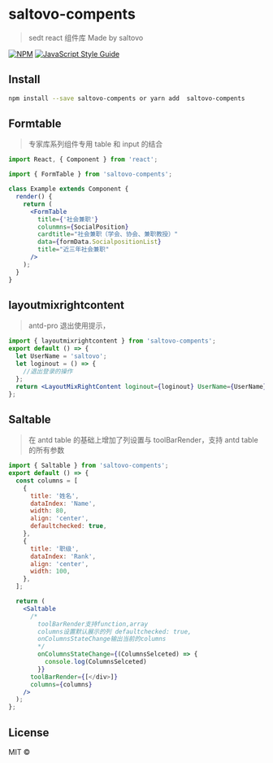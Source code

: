 # saltovo-compents

> sedt react 组件库 Made by saltovo

[![NPM](https://img.shields.io/npm/v/saltovo-compents.svg)](https://www.npmjs.com/package/saltovo-compents) [![JavaScript Style Guide](https://img.shields.io/badge/code_style-standard-brightgreen.svg)](https://standardjs.com)

## Install

```bash
npm install --save saltovo-compents or yarn add  saltovo-compents
```

## Formtable

> 专家库系列组件专用 table 和 input 的结合

```jsx
import React, { Component } from 'react';

import { FormTable } from 'saltovo-compents';

class Example extends Component {
  render() {
    return (
      <FormTable
        title={'社会兼职'}
        colunmns={SocialPosition}
        cardtitle="社会兼职（学会、协会、兼职教授）"
        data={formData.SocialpositionList}
        title="近三年社会兼职"
      />
    );
  }
}
```

## layoutmixrightcontent

> antd-pro 退出使用提示，

```jsx
import { layoutmixrightcontent } from 'saltovo-compents';
export default () => {
  let UserName = 'saltovo';
  let loginout = () => {
    //退出登录的操作
  };
  return <LayoutMixRightContent loginout={loginout} UserName={UserName} />;
};
```

## Saltable

> 在 antd table 的基础上增加了列设置与 toolBarRender，支持 antd table 的所有参数

```jsx
import { Saltable } from 'saltovo-compents';
export default () => {
  const columns = [
    {
      title: '姓名',
      dataIndex: 'Name',
      width: 80,
      align: 'center',
      defaultchecked: true,
    },
    {
      title: '职级',
      dataIndex: 'Rank',
      align: 'center',
      width: 100,
    },
  ];

  return (
    <Saltable
      /*
        toolBarRender支持function,array
        columns设置默认展示的列 defaultchecked: true,
        onColumnsStateChange输出当前的columns
        */
        onColumnsStateChange={(ColumnsSelceted) => {
          console.log(ColumnsSelceted)
        }}
      toolBarRender={[</div>]}
      columns={columns}
    />
  );
};
```

## License

MIT © [](https://github.com/)

